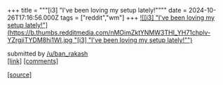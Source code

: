 +++
title = """[i3] "I've been loving my setup lately!""""
date = 2024-10-26T17:16:56.000Z
tags = ["reddit","wm"]
+++
[![[i3] "I've been loving my setup lately!"](https://b.thumbs.redditmedia.com/nMOimZktYNMW3THI_YH71chplv-YZrgjiTYDM8hi1WI.jpg "[i3] "I've been loving my setup lately!"")](https://www.reddit.com/r/unixporn/comments/1gcpzqj/i3_ive_been_loving_my_setup_lately/)

submitted by [/u/ban\_rakash](https://www.reddit.com/user/ban_rakash)  
[\[link\]](https://www.reddit.com/gallery/1gcpzqj) [\[comments\]](https://www.reddit.com/r/unixporn/comments/1gcpzqj/i3_ive_been_loving_my_setup_lately/)

[[source]](https://www.reddit.com/r/unixporn/comments/1gcpzqj/i3_ive_been_loving_my_setup_lately/)
